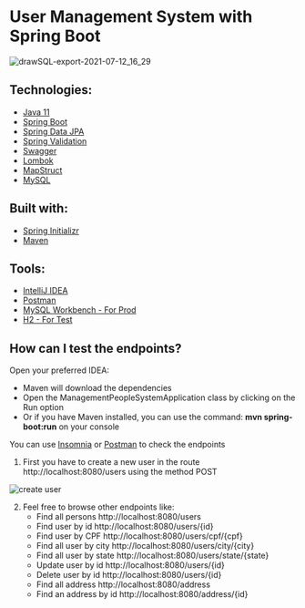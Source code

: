 # User Management System with Spring Boot

![drawSQL-export-2021-07-12_16_29](https://user-images.githubusercontent.com/18031693/125344948-4f197000-e32e-11eb-88a6-914e92ece416.png)

## Technologies:

- [Java 11](https://docs.oracle.com/en/java/javase/11/)
- [Spring Boot](https://spring.io/projects/spring-boot)
- [Spring Data JPA](https://spring.io/projects/spring-data-jpa)
- [Spring Validation](https://spring.io/guides/gs/validating-form-input/)
- [Swagger](https://swagger.io/specification/)
- [Lombok](https://projectlombok.org/)
- [MapStruct](https://mapstruct.org/)
- [MySQL](https://www.mysql.com/)

## Built with:

- [Spring Initializr](https://start.spring.io/)
- [Maven](https://maven.apache.org/index.html)

## Tools:

- [IntelliJ IDEA](https://www.jetbrains.com/idea/promo/)
- [Postman](https://www.postman.com/)
- [MySQL Workbench - For Prod](https://www.mysql.com/products/workbench/)
- [H2 - For Test](http://localhost:8080/h2-console/)

## How can I test the endpoints?

Open your preferred IDEA: 

- Maven will download the dependencies 
- Open the ManagementPeopleSystemApplication class by clicking on the Run option 
- Or if you have Maven installed, you can use the command: **mvn spring-boot:run** on your console 

You can use  [Insomnia](https://insomnia.rest/) or [Postman](https://www.postman.com/) to check the endpoints

1. First you have to create a new user in the route http://localhost:8080/users using the method POST

![create user](https://user-images.githubusercontent.com/18031693/125319921-98a79200-e311-11eb-877c-d7830b58d92a.png)

2. Feel free to browse other endpoints like:
    - Find all persons http://localhost:8080/users
    - Find user by id http://localhost:8080/users/{id}
    - Find user by CPF http://localhost:8080/users/cpf/{cpf}
    - Find all user by city http://localhost:8080/users/city/{city}
    - Find all user by state http://localhost:8080/users/state/{state}
    - Update user by id http://localhost:8080/users/{id} 
    - Delete user by id http://localhost:8080/users/{id}
    - Find all address http://localhost:8080/address
   - Find an address by id http://localhost:8080/address/{id}
